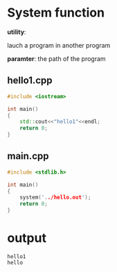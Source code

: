 # System function

**utility**:

lauch a program in another program

**paramter**:
the path of the program

## hello1.cpp
```c++
#include <iostream>

int main()
{
    std::cout<<"hello1"<<endl;
    return 0;
}

```

## main.cpp
```c++
#include <stdlib.h>

int main()
{
    system('../hello.out');
    return 0;
}
```

# output

```
hello1
hello
```